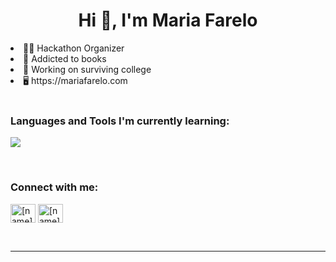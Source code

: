 <h1 align="center">Hi 👋, I'm Maria Farelo </h1>
<li> 🙋‍♀️ Hackathon Organizer </li>
<li> 📘 Addicted to books </li> 
<li> 🔭 Working on surviving college </li>
<li> 🖥️ https://mariafarelo.com </li>

<br>
<h3 align="left">Languages and Tools I'm currently learning:</h3>

<p >
  <a href="https://skillicons.dev">
    <img src="https://skillicons.dev/icons?i=git,css,figma,idea,html,java,js,linux,nodejs,py,react,vscode,cpp,dart,flutter,npm,vercel,vite&perline=9" />
  </a>
</p>

<br>

<h3 align="left">Connect with me:</h3>
<p align="left">
<a href="https://linkedin.com/in/mariafareloiglesias" target="blank"><img align="center" src="https://skillicons.dev/icons?i=linkedin" alt="[name]" height="30" width="40" /></a>
<a href="mailto:maria190504@gmail.com"><img align="center" src="https://skillicons.dev/icons?i=gmail" alt="[name]" height="30" width="40" /></a>

</p>
<br>

------

